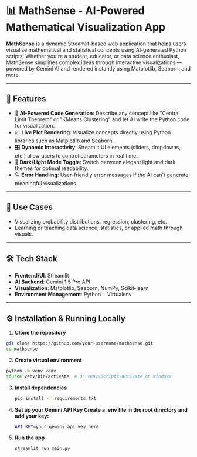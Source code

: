 # 📊 MathSense - AI-Powered Mathematical Visualization App

**MathSense** is a dynamic Streamlit-based web application that helps users visualize mathematical and statistical concepts using AI-generated Python scripts. Whether you're a student, educator, or data science enthusiast, MathSense simplifies complex ideas through interactive visualizations — powered by Gemini AI and rendered instantly using Matplotlib, Seaborn, and more.

---

## 🚀 Features

- 🧠 **AI-Powered Code Generation**: Describe any concept like "Central Limit Theorem" or "KMeans Clustering" and let AI write the Python code for visualization.
- 📈 **Live Plot Rendering**: Visualize concepts directly using Python libraries such as Matplotlib and Seaborn.
- 🎛️ **Dynamic Interactivity**: Streamlit UI elements (sliders, dropdowns, etc.) allow users to control parameters in real time.
- 🎨 **Dark/Light Mode Toggle**: Switch between elegant light and dark themes for optimal readability.
- 🔍 **Error Handling**: User-friendly error messages if the AI can't generate meaningful visualizations.

---

## 🧠 Use Cases

- Visualizing probability distributions, regression, clustering, etc.
- Learning or teaching data science, statistics, or applied math through visuals.

---

## 🛠️ Tech Stack

- **Frontend/UI**: Streamlit
- **AI Backend**: Gemini 1.5 Pro API
- **Visualization**: Matplotlib, Seaborn, NumPy, Scikit-learn
- **Environment Management**: Python + Virtualenv

---

## ⚙️ Installation & Running Locally

1. **Clone the repository**
```bash
git clone https://github.com/your-username/mathsense.git
cd mathsense
```
2. **Create virtual environment**
```bash
python -m venv venv
source venv/bin/activate  # or venv\Scripts\activate on Windows
```
3. **Install dependencies**
   ```bash
   pip install -r requirements.txt
   ```
4. **Set up your Gemini API Key Create a .env file in the root directory and add your key:**
   ```bash
   API_KEY=your_gemini_api_key_here
   ```
5. **Run the app**
   ```bash
   streamlit run main.py
   ```

